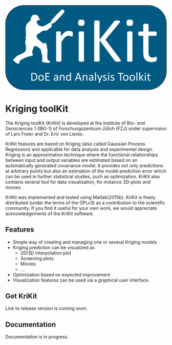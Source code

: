 ![Krikit Logo](doc/logo/KriKit_Logo.png)
# Kriging toolKit

The Kriging toolKit (KriKit) is developed at the Institute of Bio- and Geosciences 1 (IBG-1) of Forschungszentrum Jülich (FZJ) under supervision of Lars Freier and Dr. Eric von Lieres.

KriKit features are based on Kriging (also called Gaussian Process Regression) and applicable for data analysis and experimental design. Kriging is an approximation technique where the functional relationships between input and output variables are estimated based on an automatically generated covariance model. It provides not only predictions at arbitrary points but also an estimation of the model prediction error which can be used in further statistical studies, such as optimization. KriKit also contains several tool for data visualization, for instance 3D-plots and movies.

KriKit was implemented and tested using Matlab(2015b). KriKit is freely distributed (under the terms of the GPLv3) as a contribution to the scientific community. If you find it useful for your own work, we would appreciate acknowledgements of the KriKit software.

## Features
- Simple way of creating and managing one or several Kriging models
- Kriging prediction can be visualized as
	- 2D/3D Interpolation plot
	- Screening plots
	- Movies
	- ...
- Optimization based on expected improvement
- Visualization features can be used via a graphical user interface.

## Get KriKit
Link to release version is coming soon.

## Documentation
Documentation is in progress.

